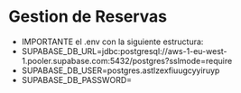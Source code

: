# Gestion de Reservas
- IMPORTANTE el .env con la siguiente estructura:
- SUPABASE_DB_URL=jdbc:postgresql://aws-1-eu-west-1.pooler.supabase.com:5432/postgres?sslmode=require
- SUPABASE_DB_USER=postgres.astlzexfiuugcyyiruyp
- SUPABASE_DB_PASSWORD=
